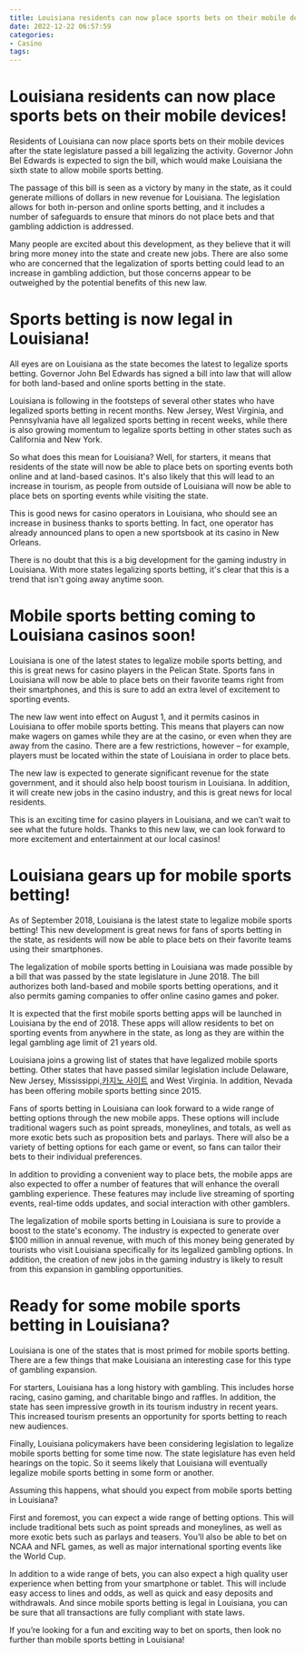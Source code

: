 ```yaml
---
title: Louisiana residents can now place sports bets on their mobile devices!
date: 2022-12-22 06:57:59
categories:
- Casino
tags:
---
```



#  Louisiana residents can now place sports bets on their mobile devices!

Residents of Louisiana can now place sports bets on their mobile devices after the state legislature passed a bill legalizing the activity. Governor John Bel Edwards is expected to sign the bill, which would make Louisiana the sixth state to allow mobile sports betting.

The passage of this bill is seen as a victory by many in the state, as it could generate millions of dollars in new revenue for Louisiana. The legislation allows for both in-person and online sports betting, and it includes a number of safeguards to ensure that minors do not place bets and that gambling addiction is addressed.

Many people are excited about this development, as they believe that it will bring more money into the state and create new jobs. There are also some who are concerned that the legalization of sports betting could lead to an increase in gambling addiction, but those concerns appear to be outweighed by the potential benefits of this new law.

#  Sports betting is now legal in Louisiana!

All eyes are on Louisiana as the state becomes the latest to legalize sports betting. Governor John Bel Edwards has signed a bill into law that will allow for both land-based and online sports betting in the state.

Louisiana is following in the footsteps of several other states who have legalized sports betting in recent months. New Jersey, West Virginia, and Pennsylvania have all legalized sports betting in recent weeks, while there is also growing momentum to legalize sports betting in other states such as California and New York.

So what does this mean for Louisiana? Well, for starters, it means that residents of the state will now be able to place bets on sporting events both online and at land-based casinos. It's also likely that this will lead to an increase in tourism, as people from outside of Louisiana will now be able to place bets on sporting events while visiting the state.

This is good news for casino operators in Louisiana, who should see an increase in business thanks to sports betting. In fact, one operator has already announced plans to open a new sportsbook at its casino in New Orleans.

There is no doubt that this is a big development for the gaming industry in Louisiana. With more states legalizing sports betting, it's clear that this is a trend that isn't going away anytime soon.

#  Mobile sports betting coming to Louisiana casinos soon!

Louisiana is one of the latest states to legalize mobile sports betting, and this is great news for casino players in the Pelican State. Sports fans in Louisiana will now be able to place bets on their favorite teams right from their smartphones, and this is sure to add an extra level of excitement to sporting events.

The new law went into effect on August 1, and it permits casinos in Louisiana to offer mobile sports betting. This means that players can now make wagers on games while they are at the casino, or even when they are away from the casino. There are a few restrictions, however – for example, players must be located within the state of Louisiana in order to place bets.

The new law is expected to generate significant revenue for the state government, and it should also help boost tourism in Louisiana. In addition, it will create new jobs in the casino industry, and this is great news for local residents.

This is an exciting time for casino players in Louisiana, and we can’t wait to see what the future holds. Thanks to this new law, we can look forward to more excitement and entertainment at our local casinos!

#  Louisiana gears up for mobile sports betting!

As of September 2018, Louisiana is the latest state to legalize mobile sports betting! This new development is great news for fans of sports betting in the state, as residents will now be able to place bets on their favorite teams using their smartphones.

The legalization of mobile sports betting in Louisiana was made possible by a bill that was passed by the state legislature in June 2018. The bill authorizes both land-based and mobile sports betting operations, and it also permits gaming companies to offer online casino games and poker.

It is expected that the first mobile sports betting apps will be launched in Louisiana by the end of 2018. These apps will allow residents to bet on sporting events from anywhere in the state, as long as they are within the legal gambling age limit of 21 years old.

Louisiana joins a growing list of states that have legalized mobile sports betting. Other states that have passed similar legislation include Delaware, New Jersey, Mississippi,[카지노 사이트](https://choegocasino.com/) and West Virginia. In addition, Nevada has been offering mobile sports betting since 2015.

Fans of sports betting in Louisiana can look forward to a wide range of betting options through the new mobile apps. These options will include traditional wagers such as point spreads, moneylines, and totals, as well as more exotic bets such as proposition bets and parlays. There will also be a variety of betting options for each game or event, so fans can tailor their bets to their individual preferences.

In addition to providing a convenient way to place bets, the mobile apps are also expected to offer a number of features that will enhance the overall gambling experience. These features may include live streaming of sporting events, real-time odds updates, and social interaction with other gamblers.

The legalization of mobile sports betting in Louisiana is sure to provide a boost to the state's economy. The industry is expected to generate over $100 million in annual revenue, with much of this money being generated by tourists who visit Louisiana specifically for its legalized gambling options. In addition, the creation of new jobs in the gaming industry is likely to result from this expansion in gambling opportunities.

#  Ready for some mobile sports betting in Louisiana?

Louisiana is one of the states that is most primed for mobile sports betting. There are a few things that make Louisiana an interesting case for this type of gambling expansion.

For starters, Louisiana has a long history with gambling. This includes horse racing, casino gaming, and charitable bingo and raffles. In addition, the state has seen impressive growth in its tourism industry in recent years. This increased tourism presents an opportunity for sports betting to reach new audiences.

Finally, Louisiana policymakers have been considering legislation to legalize mobile sports betting for some time now. The state legislature has even held hearings on the topic. So it seems likely that Louisiana will eventually legalize mobile sports betting in some form or another.

Assuming this happens, what should you expect from mobile sports betting in Louisiana?

First and foremost, you can expect a wide range of betting options. This will include traditional bets such as point spreads and moneylines, as well as more exotic bets such as parlays and teasers. You’ll also be able to bet on NCAA and NFL games, as well as major international sporting events like the World Cup.

In addition to a wide range of bets, you can also expect a high quality user experience when betting from your smartphone or tablet. This will include easy access to lines and odds, as well as quick and easy deposits and withdrawals. And since mobile sports betting is legal in Louisiana, you can be sure that all transactions are fully compliant with state laws.

If you’re looking for a fun and exciting way to bet on sports, then look no further than mobile sports betting in Louisiana!